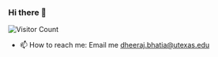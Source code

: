 ### Hi there 👋

![Visitor Count](https://profile-counter.glitch.me/bhatiadheeraj/count.svg)

- 📫 How to reach me: Email me [dheeraj.bhatia@utexas.edu](@mailto:dheeraj.bhatia@utexas.edu)
<!--
**bhatiadheeraj/bhatiadheeraj** is a ✨ _special_ ✨ repository because its `README.md` (this file) appears on your GitHub profile.

Here are some ideas to get you started:

- 🔭 I’m currently working on ...
- 🌱 I’m currently learning ...
- 👯 I’m looking to collaborate on ...
- 🤔 I’m looking for help with ...
- 💬 Ask me about ...
- 📫 How to reach me: ...
- 😄 Pronouns: ...
- ⚡ Fun fact: ...
-->
